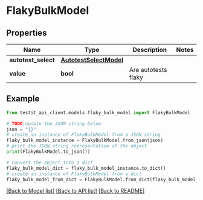 # FlakyBulkModel


## Properties

Name | Type | Description | Notes
------------ | ------------- | ------------- | -------------
**autotest_select** | [**AutotestSelectModel**](AutotestSelectModel.md) |  | 
**value** | **bool** | Are autotests flaky | 

## Example

```python
from testit_api_client.models.flaky_bulk_model import FlakyBulkModel

# TODO update the JSON string below
json = "{}"
# create an instance of FlakyBulkModel from a JSON string
flaky_bulk_model_instance = FlakyBulkModel.from_json(json)
# print the JSON string representation of the object
print(FlakyBulkModel.to_json())

# convert the object into a dict
flaky_bulk_model_dict = flaky_bulk_model_instance.to_dict()
# create an instance of FlakyBulkModel from a dict
flaky_bulk_model_from_dict = FlakyBulkModel.from_dict(flaky_bulk_model_dict)
```
[[Back to Model list]](../README.md#documentation-for-models) [[Back to API list]](../README.md#documentation-for-api-endpoints) [[Back to README]](../README.md)


